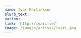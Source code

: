 ```yaml
---
name: Ivar Martinsson
blurb_text:
nation:
link: 'http://ivari.se/'
image: /images/artists/ivari.jpg
---
```

